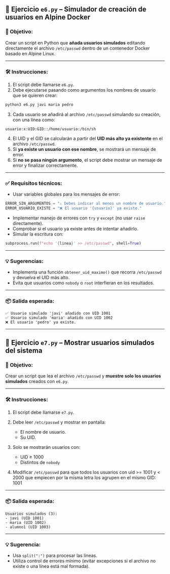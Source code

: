 ## 📘 Ejercicio `e6.py` – Simulador de creación de usuarios en Alpine Docker

### 🎯 Objetivo:

Crear un script en Python que **añada usuarios simulados** editando directamente el archivo `/etc/passwd` dentro de un contenedor Docker basado en Alpine Linux.

---

### 🛠 Instrucciones:

1. El script debe llamarse `e6.py`.
2. Debe ejecutarse pasando como argumentos los nombres de usuario que se quieren crear:

```bash
python3 e6.py javi maria pedro
```

3. Cada usuario se añadirá al archivo `/etc/passwd` simulando su creación, con una línea como:

```
usuario:x:UID:GID::/home/usuario:/bin/sh
```

4. El UID y el GID se calcularán a partir del **UID más alto ya existente** en el archivo `/etc/passwd`.
5. Si **ya existe un usuario con ese nombre**, se mostrará un mensaje de error.
6. Si **no se pasa ningún argumento**, el script debe mostrar un mensaje de error y finalizar correctamente.

---

### ✅ Requisitos técnicos:

* Usar variables globales para los mensajes de error:

```py
ERROR_SIN_ARGUMENTOS = "⚠️ Debes indicar al menos un nombre de usuario."
ERROR_USUARIO_EXISTE = "❌ El usuario '{usuario}' ya existe."
```

* Implementar manejo de errores con `try` y `except` (no usar `raise` directamente).
* Comprobar si el usuario ya existe antes de intentar añadirlo.
* Simular la escritura con:

```py
subprocess.run(f"echo '{linea}' >> /etc/passwd", shell=True)
```

---

### 💡 Sugerencias:

* Implementa una función `obtener_uid_maximo()` que recorra `/etc/passwd` y devuelva el UID más alto.
* Evita que usuarios como `nobody` o `root` interfieran en los resultados.

---

### 📦 Salida esperada:

```
✅ Usuario simulado 'javi' añadido con UID 1001
✅ Usuario simulado 'maria' añadido con UID 1002
❌ El usuario 'pedro' ya existe.
```

---

## 📘 Ejercicio `e7.py` – Mostrar usuarios simulados del sistema

### 🎯 Objetivo:

Crear un script que lea el archivo `/etc/passwd` y **muestre solo los usuarios simulados** creados con `e6.py`.

---

### 🛠 Instrucciones:

1. El script debe llamarse `e7.py`.
2. Debe leer `/etc/passwd` y mostrar en pantalla:

   * El nombre de usuario.
   * Su UID.
3. Solo se mostrarán usuarios con:

   * UID ≥ 1000
   * Distintos de `nobody`
3. Modificar `/etc/passwd` para que todos los usuarios con uid >= 1001 y < 2000 que empiecen por la misma letra los agrupen en el mismo GID: 1001
---

### 📦 Salida esperada:

```
Usuarios simulados (3):
- javi (UID 1001)
- maria (UID 1002)
- alumno1 (UID 1003)
```

---

### 💡 Sugerencia:

* Usa `split(":")` para procesar las líneas.
* Utiliza control de errores mínimo (evitar excepciones si el archivo no existe o una línea está mal formada).


